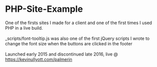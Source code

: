 # PHP-Site-Example
One of the firsts sites I made for a client and one of the first times I used PHP in a live build. <br> <br>
_scripts/font-tooltip.js was also one of the first jQuery scripts I wrote to change the font size when the buttons are clicked in the footer <br> <br>
Launched early 2015 and discontinued late 2016, live @ <a href="https://kevinullyott.com/palmerin">https://kevinullyott.com/palmerin</a>
